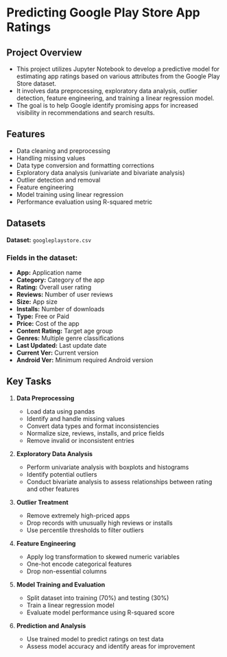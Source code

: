 # Predicting Google Play Store App Ratings

## Project Overview
- This project utilizes Jupyter Notebook to develop a predictive model for estimating app ratings based on various attributes from the Google Play Store dataset.
- It involves data preprocessing, exploratory data analysis, outlier detection, feature engineering, and training a linear regression model. 
- The goal is to help Google identify promising apps for increased visibility in recommendations and search results.

## Features
- Data cleaning and preprocessing
- Handling missing values
- Data type conversion and formatting corrections
- Exploratory data analysis (univariate and bivariate analysis)
- Outlier detection and removal
- Feature engineering
- Model training using linear regression
- Performance evaluation using R-squared metric

## Datasets  
**Dataset:** `googleplaystore.csv`  

### Fields in the dataset:
- **App:** Application name
- **Category:** Category of the app
- **Rating:** Overall user rating
- **Reviews:** Number of user reviews
- **Size:** App size
- **Installs:** Number of downloads
- **Type:** Free or Paid
- **Price:** Cost of the app
- **Content Rating:** Target age group
- **Genres:** Multiple genre classifications
- **Last Updated:** Last update date
- **Current Ver:** Current version
- **Android Ver:** Minimum required Android version

## Key Tasks  
1. **Data Preprocessing**
   - Load data using pandas
   - Identify and handle missing values
   - Convert data types and format inconsistencies
   - Normalize size, reviews, installs, and price fields
   - Remove invalid or inconsistent entries

2. **Exploratory Data Analysis**
   - Perform univariate analysis with boxplots and histograms
   - Identify potential outliers
   - Conduct bivariate analysis to assess relationships between rating and other features

3. **Outlier Treatment**
   - Remove extremely high-priced apps
   - Drop records with unusually high reviews or installs
   - Use percentile thresholds to filter outliers

4. **Feature Engineering**
   - Apply log transformation to skewed numeric variables
   - One-hot encode categorical features
   - Drop non-essential columns

5. **Model Training and Evaluation**
   - Split dataset into training (70%) and testing (30%)
   - Train a linear regression model
   - Evaluate model performance using R-squared score

6. **Prediction and Analysis**
   - Use trained model to predict ratings on test data
   - Assess model accuracy and identify areas for improvement
